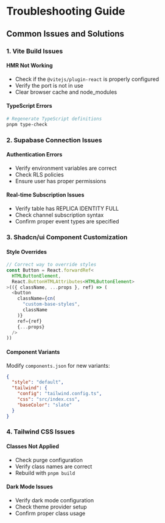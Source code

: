
# Troubleshooting Guide

## Common Issues and Solutions

### 1. Vite Build Issues

#### HMR Not Working
- Check if the `@vitejs/plugin-react` is properly configured
- Verify the port is not in use
- Clear browser cache and node_modules

#### TypeScript Errors
```bash
# Regenerate TypeScript definitions
pnpm type-check
```

### 2. Supabase Connection Issues

#### Authentication Errors
- Verify environment variables are correct
- Check RLS policies
- Ensure user has proper permissions

#### Real-time Subscription Issues
- Verify table has REPLICA IDENTITY FULL
- Check channel subscription syntax
- Confirm proper event types are specified

### 3. Shadcn/ui Component Customization

#### Style Overrides
```typescript
// Correct way to override styles
const Button = React.forwardRef<
  HTMLButtonElement,
  React.ButtonHTMLAttributes<HTMLButtonElement>
>(({ className, ...props }, ref) => (
  <button
    className={cn(
      "custom-base-styles",
      className
    )}
    ref={ref}
    {...props}
  />
))
```

#### Component Variants
Modify `components.json` for new variants:
```json
{
  "style": "default",
  "tailwind": {
    "config": "tailwind.config.ts",
    "css": "src/index.css",
    "baseColor": "slate"
  }
}
```

### 4. Tailwind CSS Issues

#### Classes Not Applied
- Check purge configuration
- Verify class names are correct
- Rebuild with `pnpm build`

#### Dark Mode Issues
- Verify dark mode configuration
- Check theme provider setup
- Confirm proper class usage

